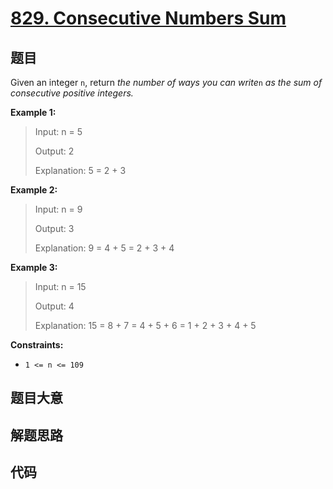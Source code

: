 # [829. Consecutive Numbers Sum](https://leetcode.com/problems/consecutive-numbers-sum/)

## 题目

Given an integer `n`, return _the number of ways you can write_`n` _as the sum
of consecutive positive integers._



**Example 1:**

> Input: n = 5
> 
> Output: 2
> 
> Explanation: 5 = 2 + 3

**Example 2:**

> Input: n = 9
> 
> Output: 3
> 
> Explanation: 9 = 4 + 5 = 2 + 3 + 4

**Example 3:**

> Input: n = 15
> 
> Output: 4
> 
> Explanation: 15 = 8 + 7 = 4 + 5 + 6 = 1 + 2 + 3 + 4 + 5

**Constraints:**

  * `1 <= n <= 109`


## 题目大意

## 解题思路

## 代码

```javascript

```


